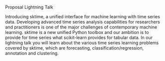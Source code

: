 Proposal Lightning Talk


Introducing sktime, a unified interface for machine learning with time series data. Developing advanced time series analysis capabilities for researchers and practitioners is one of the major challenges of contemporary machine learning. sktime is a new unified Python toolbox and our ambition is to provide for time series what scikit-learn provides for tabular data. In our lightning talk you will learn about the various time series learning problems covered by sktime, which are forecasting, classification/regression, annotation and clustering.
